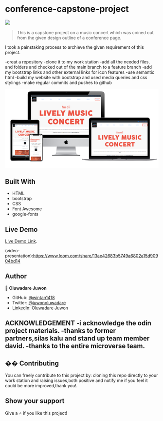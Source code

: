 # conference-capstone-project
![](https://img.shields.io/badge/Microverse-blueviolet)


> This is a capstone project on a music concert which was coined out from the given design outline of a conference page.

I took a painstaking process to archieve the given requirement of this project.

  -creat a repository
  -clone it to my work station
  -add all the needed files, and folders and checked out of the main branch to a feature branch
  -add my bootstrap links and other external links for icon features
  -use semantic html
  -build my website with bootstrap and used media queries and css stylings
  -make regular commits and pushes to github



![screenshot](assets/images/new-screenshot.png)


## Built With

- HTML
- bootstrap
- CSS
- Font Awesome
- google-fonts


## Live Demo

[Live Demo Link](https://raw.githack.com/wintan1418/conference-capstone-project/feature-branch/home.html).

(video-presentation):https://www.loom.com/share/13ae42683b5749a6802a15d90904bd14
## Author

👤 **Oluwadare Juwon**

- GitHub: [@wintan1418](https://github.com/wintan1418)
- Twitter: [@juwonoluwadare](https://twitter.com/oluwadarejuwon)
- LinkedIn: [Oluwadare Juwon](https://www.linkedin.com/in/oluwadare-juwon-048a391a8/)

ACKNOWLEDGEMENT
-i acknowledge the odin project materials.
-thanks to former partners,silas kalu and stand up team member david.
-thanks to the entire microverse team.
-



## �� Contributing
You can freely contribute to this project by:
 cloning this repo directly to your work station and raising issues,both positive and notify me if you feel it could be more improved,thank you!.
## Show your support
Give a ⭐️ if you like this project!

